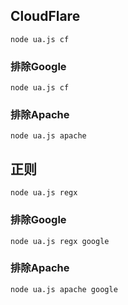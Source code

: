 ## CloudFlare
```
node ua.js cf 
```
### 排除Google
```
node ua.js cf
```

### 排除Apache
```
node ua.js apache
```

## 正则
```
node ua.js regx 
```
### 排除Google
```
node ua.js regx google
```

### 排除Apache
```
node ua.js apache google
```